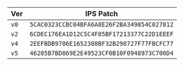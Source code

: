 
| Ver | IPS Patch |
| --- | --- |
| `v0` | `5CAC0323CCBC04BFA6A8E26F2BA349854C027812` |
| `v2` | `6CDEC176EA1D12C5C4F85BF17213377C22D1EEEF` |
| `v4` | `2EEFBDB9786E1652308BF32B298727F77FBCFC77` |
| `v5` | `46205B7BD869E2E49523CF0B10F0948973C700D4` |

